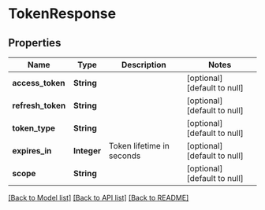 # TokenResponse
## Properties

| Name | Type | Description | Notes |
|------------ | ------------- | ------------- | -------------|
| **access\_token** | **String** |  | [optional] [default to null] |
| **refresh\_token** | **String** |  | [optional] [default to null] |
| **token\_type** | **String** |  | [optional] [default to null] |
| **expires\_in** | **Integer** | Token lifetime in seconds | [optional] [default to null] |
| **scope** | **String** |  | [optional] [default to null] |

[[Back to Model list]](../README.md#documentation-for-models) [[Back to API list]](../README.md#documentation-for-api-endpoints) [[Back to README]](../README.md)

